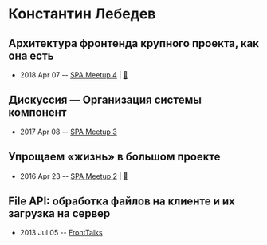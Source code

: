 # Константин Лебедев

## Архитектура фронтенда крупного проекта, как она есть
- 2018 Apr 07 -- [SPA Meetup 4](https://youtu.be/J08UOAJdjWc)  | [:notebook:](https://rubaxa.github.io/octavius/2017/avito.html#)  
## Дискуссия — Организация системы компонент
- 2017 Apr 08 -- [SPA Meetup 3](https://www.youtube.com/watch?v=h23HbKaUbaU)    
## Упрощаем «жизнь» в большом проекте
- 2016 Apr 23 -- [SPA Meetup 2](https://youtu.be/bUf7d3z9da4)  | [:notebook:](https://github.com/lahmatiy/moscow-spa-meetup-2/raw/master/pdf/make-life-easy.pdf)  
## File API: обработка файлов на клиенте и их загрузка на сервер
- 2013 Jul 05 -- [FrontTalks](https://events.yandex.ru/lib/talks/976/)    
